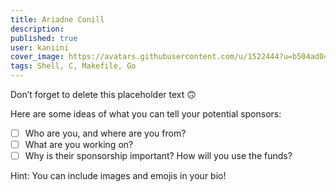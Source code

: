 ```yaml
---
title: Ariadne Conill
description: 
published: true
user: kaniini
cover_image: https://avatars.githubusercontent.com/u/1522444?u=b504ad04061e7fa2056ba9790ef5479bed7b0b63&v=4
tags: Shell, C, Makefile, Go
---
```


Don’t forget to delete this placeholder text 🙃

Here are some ideas of what you can tell your potential sponsors:
- [ ] Who are you, and where are you from?
- [ ] What are you working on?
- [ ] Why is their sponsorship important? How will you use the funds?

Hint: You can include images and emojis in your bio!
